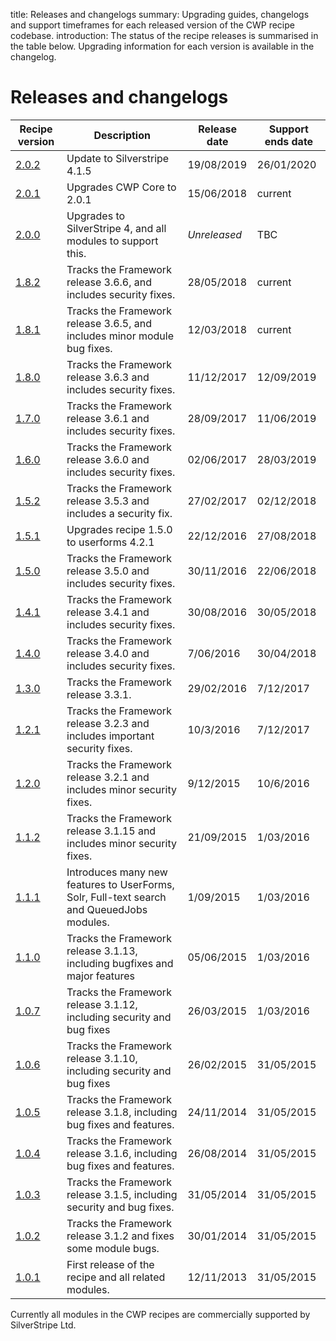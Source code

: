 title: Releases and changelogs
summary: Upgrading guides, changelogs and support timeframes for each released version of the CWP recipe codebase.
introduction: The status of the recipe releases is summarised in the table below. Upgrading information for each version is available in the changelog.

# Releases and changelogs

| Recipe version | Description | Release date | Support ends date |
| -------------- | ----------- | ------------ | ----------------- |
| [2.0.2](cwp_recipe_basic_2.0.2) | Update to Silverstripe 4.1.5 | 19/08/2019 | 26/01/2020 |
| [2.0.1](cwp_recipe_basic_2.0.1) | Upgrades CWP Core to 2.0.1 | 15/06/2018 | current |
| [2.0.0](cwp_recipe_basic_2.0.0) | Upgrades to SilverStripe 4, and all modules to support this. | _Unreleased_ | TBC |
| [1.8.2](cwp_recipe_basic_1.8.2) | Tracks the Framework release 3.6.6, and includes security fixes. | 28/05/2018 | current |
| [1.8.1](cwp_recipe_basic_1.8.1) | Tracks the Framework release 3.6.5, and includes minor module bug fixes. | 12/03/2018 | current |
| [1.8.0](cwp_recipe_basic_1.8.0) | Tracks the Framework release 3.6.3 and includes security fixes. | 11/12/2017 | 12/09/2019 |
| [1.7.0](cwp_recipe_basic_1.7.0) | Tracks the Framework release 3.6.1 and includes security fixes. | 28/09/2017 | 11/06/2019 |
| [1.6.0](cwp_recipe_basic_1.6.0) | Tracks the Framework release 3.6.0 and includes security fixes. | 02/06/2017 | 28/03/2019 |
| [1.5.2](cwp_recipe_basic_1.5.2) | Tracks the Framework release 3.5.3 and includes a security fix. | 27/02/2017 | 02/12/2018 |
| [1.5.1](cwp_recipe_basic_1.5.1) | Upgrades recipe 1.5.0 to userforms 4.2.1 | 22/12/2016 | 27/08/2018 |
| [1.5.0](cwp_recipe_basic_1.5.0) | Tracks the Framework release 3.5.0 and includes security fixes. | 30/11/2016 | 22/06/2018 |
| [1.4.1](cwp_recipe_basic_1.4.1) | Tracks the Framework release 3.4.1 and includes security fixes. | 30/08/2016 | 30/05/2018 |
| [1.4.0](cwp_recipe_basic_1.4.0) | Tracks the Framework release 3.4.0 and includes security fixes. | 7/06/2016 | 30/04/2018 |
| [1.3.0](cwp_recipe_basic_1.3.0) | Tracks the Framework release 3.3.1. | 29/02/2016 | 7/12/2017 |
| [1.2.1](cwp_recipe_basic_1.2.1) | Tracks the Framework release 3.2.3 and includes important security fixes. | 10/3/2016 | 7/12/2017 |
| [1.2.0](cwp_recipe_basic_1.2.0) | Tracks the Framework release 3.2.1 and includes minor security fixes. | 9/12/2015 | 10/6/2016 |
| [1.1.2](cwp_recipe_basic_1.1.2) | Tracks the Framework release 3.1.15 and includes minor security fixes. | 21/09/2015 | 1/03/2016 |
| [1.1.1](cwp_recipe_basic_1.1.1) | Introduces many new features to UserForms, Solr, Full-text search and QueuedJobs modules. | 1/09/2015 | 1/03/2016 |
| [1.1.0](cwp_recipe_basic_1.1.0) | Tracks the Framework release 3.1.13, including bugfixes and major features | 05/06/2015 | 1/03/2016 |
| [1.0.7](cwp_recipe_basic_1.0.7) | Tracks the Framework release 3.1.12, including security and bug fixes | 26/03/2015 | 1/03/2016 |
| [1.0.6](cwp_recipe_basic_1.0.6) | Tracks the Framework release 3.1.10, including security and bug fixes | 26/02/2015 | 31/05/2015 |
| [1.0.5](cwp_recipe_basic_1.0.5) | Tracks the Framework release 3.1.8, including bug fixes and features. | 24/11/2014 | 31/05/2015 |
| [1.0.4](cwp_recipe_basic_1.0.4) | Tracks the Framework release 3.1.6, including bug fixes and features. | 26/08/2014 | 31/05/2015 |
| [1.0.3](cwp_recipe_basic_1.0.3) | Tracks the Framework release 3.1.5, including security and bug fixes. | 31/05/2014 | 31/05/2015 |
| [1.0.2](cwp_recipe_basic_1.0.2) | Tracks the Framework release 3.1.2 and fixes some module bugs. | 30/01/2014 | 31/05/2015 |
| [1.0.1](cwp_recipe_basic_1.0.1) | First release of the recipe and all related modules. | 12/11/2013 | 31/05/2015 |

Currently all modules in the CWP recipes are commercially supported by SilverStripe Ltd.
